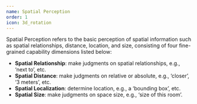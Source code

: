 ```yaml
---
name: Spatial Perception
order: 1
icon: 3d_rotation
---
```


Spatial Perception refers to the basic perception of spatial information such as spatial relationships, distance, location, and size, consisting of four fine-grained capability dimensions listed below:

- **Spatial Relationship**: make judgments on spatial relationships, e.g., ‘next to’, etc.
- **Spatial Distance**: make judgments on relative or absolute, e.g., ‘closer’, ‘3 meters’, etc.
- **Spatial Localization**: determine location, e.g., a ‘bounding box’, etc.
- **Spatial Size**: make judgments on space size, e.g., ‘size of this room’.
